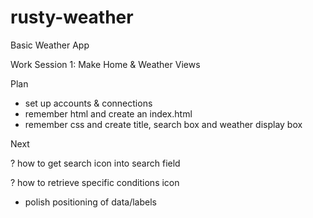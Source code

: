 # rusty-weather
Basic Weather App

Work Session 1: Make Home & Weather Views

Plan

+ set up accounts & connections
+ remember html and create an index.html
+ remember css and create title, search box and weather display box

Next

? how to get search icon into search field

? how to retrieve specific conditions icon

- polish positioning of data/labels
